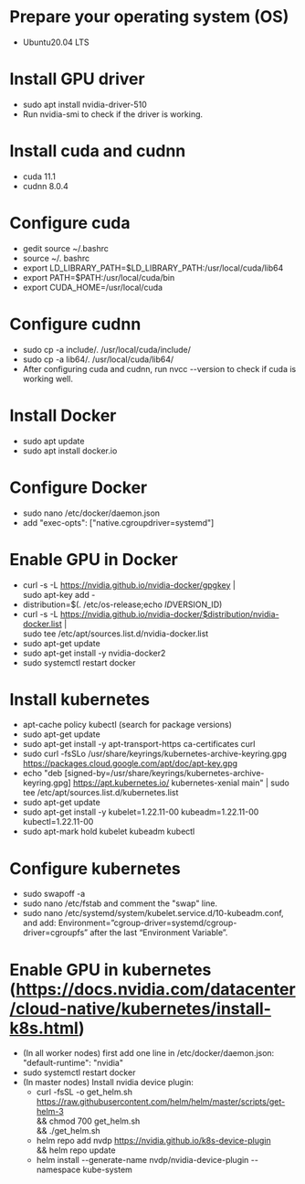 # Prepare your operating system (OS)
- Ubuntu20.04 LTS

# Install GPU driver
- sudo apt install nvidia-driver-510
- Run nvidia-smi to check if the driver is working.

# Install cuda and cudnn
- cuda 11.1
- cudnn 8.0.4

# Configure cuda
- gedit source ~/.bashrc
- source ~/. bashrc
- export LD_LIBRARY_PATH=$LD_LIBRARY_PATH:/usr/local/cuda/lib64
- export PATH=$PATH:/usr/local/cuda/bin
- export CUDA_HOME=/usr/local/cuda

# Configure cudnn
- sudo cp -a  include/. /usr/local/cuda/include/
- sudo cp -a lib64/. /usr/local/cuda/lib64/
- After configuring cuda and cudnn, run nvcc --version to check if cuda is working well.

# Install Docker
- sudo apt update
- sudo apt install docker.io

# Configure Docker
- sudo nano /etc/docker/daemon.json
- add "exec-opts": ["native.cgroupdriver=systemd"]

# Enable GPU in Docker
- curl -s -L https://nvidia.github.io/nvidia-docker/gpgkey | \
  sudo apt-key add -
- distribution=$(. /etc/os-release;echo $ID$VERSION_ID)
- curl -s -L https://nvidia.github.io/nvidia-docker/$distribution/nvidia-docker.list | \
  sudo tee /etc/apt/sources.list.d/nvidia-docker.list
- sudo apt-get update
- sudo apt-get install -y nvidia-docker2
- sudo systemctl restart docker

# Install kubernetes
- apt-cache policy kubectl  (search for package versions)
- sudo apt-get update
- sudo apt-get install -y apt-transport-https ca-certificates curl
- sudo curl -fsSLo /usr/share/keyrings/kubernetes-archive-keyring.gpg https://packages.cloud.google.com/apt/doc/apt-key.gpg
- echo "deb [signed-by=/usr/share/keyrings/kubernetes-archive-keyring.gpg] https://apt.kubernetes.io/ kubernetes-xenial main" | sudo tee /etc/apt/sources.list.d/kubernetes.list
- sudo apt-get update
- sudo apt-get install -y kubelet=1.22.11-00  kubeadm=1.22.11-00 kubectl=1.22.11-00
- sudo apt-mark hold kubelet kubeadm kubectl

# Configure kubernetes
- sudo swapoff -a
- sudo nano /etc/fstab and comment the "swap" line.
- sudo nano /etc/systemd/system/kubelet.service.d/10-kubeadm.conf, and add: Environment=”cgroup-driver=systemd/cgroup-driver=cgroupfs” after the last “Environment Variable”.

# Enable GPU in kubernetes (https://docs.nvidia.com/datacenter/cloud-native/kubernetes/install-k8s.html)
- (In all worker nodes) first add one line in /etc/docker/daemon.json: "default-runtime": "nvidia"
- sudo systemctl restart docker
- (In master nodes) Install nvidia device plugin: 
	- curl -fsSL -o get_helm.sh https://raw.githubusercontent.com/helm/helm/master/scripts/get-helm-3 \
   && chmod 700 get_helm.sh \
   && ./get_helm.sh
   	- helm repo add nvdp https://nvidia.github.io/k8s-device-plugin \
   && helm repo update
   	- helm install --generate-name nvdp/nvidia-device-plugin --namespace kube-system


